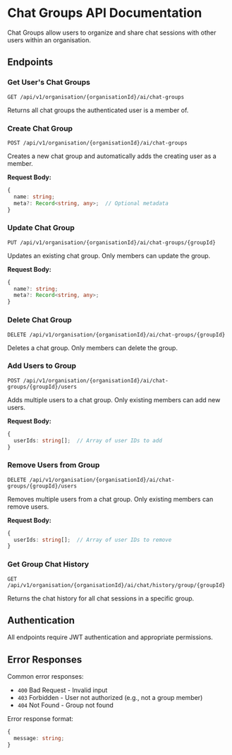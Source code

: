 # Chat Groups API Documentation

Chat Groups allow users to organize and share chat sessions with other users within an organisation.

## Endpoints

### Get User's Chat Groups

```
GET /api/v1/organisation/{organisationId}/ai/chat-groups
```

Returns all chat groups the authenticated user is a member of.

### Create Chat Group

```
POST /api/v1/organisation/{organisationId}/ai/chat-groups
```

Creates a new chat group and automatically adds the creating user as a member.

**Request Body:**

```typescript
{
  name: string;
  meta?: Record<string, any>;  // Optional metadata
}
```

### Update Chat Group

```
PUT /api/v1/organisation/{organisationId}/ai/chat-groups/{groupId}
```

Updates an existing chat group. Only members can update the group.

**Request Body:**

```typescript
{
  name?: string;
  meta?: Record<string, any>;
}
```

### Delete Chat Group

```
DELETE /api/v1/organisation/{organisationId}/ai/chat-groups/{groupId}
```

Deletes a chat group. Only members can delete the group.

### Add Users to Group

```
POST /api/v1/organisation/{organisationId}/ai/chat-groups/{groupId}/users
```

Adds multiple users to a chat group. Only existing members can add new users.

**Request Body:**

```typescript
{
  userIds: string[];  // Array of user IDs to add
}
```

### Remove Users from Group

```
DELETE /api/v1/organisation/{organisationId}/ai/chat-groups/{groupId}/users
```

Removes multiple users from a chat group. Only existing members can remove users.

**Request Body:**

```typescript
{
  userIds: string[];  // Array of user IDs to remove
}
```

### Get Group Chat History

```
GET /api/v1/organisation/{organisationId}/ai/chat/history/group/{groupId}
```

Returns the chat history for all chat sessions in a specific group.

## Authentication

All endpoints require JWT authentication and appropriate permissions.

## Error Responses

Common error responses:

- `400` Bad Request - Invalid input
- `403` Forbidden - User not authorized (e.g., not a group member)
- `404` Not Found - Group not found

Error response format:

```typescript
{
  message: string;
}
```
